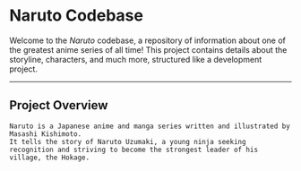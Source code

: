 # **Naruto Codebase**

Welcome to the *Naruto* codebase, a repository of information about one of the greatest anime series of all time! This project contains details about the storyline, characters, and much more, structured like a development project.  

---

## **Project Overview**  
```plaintext
Naruto is a Japanese anime and manga series written and illustrated by Masashi Kishimoto. 
It tells the story of Naruto Uzumaki, a young ninja seeking recognition and striving to become the strongest leader of his village, the Hokage.
